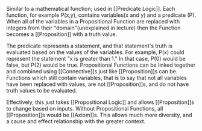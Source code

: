 Similar to a mathematical function; used in [[Predicate Logic]].
Each function, for example P(x,y), contains variables(x and y) and a predicate (P). When all of the variables in a Propositional Function are replaced with integers from their "domain"(unexplained in lecture) then the Function becomes a [[Proposition]] with a truth value.

The predicate represents a statement, and that statement's truth is evaluated based on the values of the variables.
For example, P(x) could represent the statement "x is greater than 1." In that case, P(0) would be false, but P(2) would be true.
Propositional Functions can be linked together and combined using [[Connective]]s just like [[Proposition]]s can be.
Functions which still contain variables, that is to say that not all variables have been replaced with values, are not [[Proposition]]s, and do not have truth values to be evaluated.

Effectively, this just takes [[Propositional Logic]] and allows [[Proposition]]s to change based on inputs. Without Propositional Functions, all [[Proposition]]s would be [[Axiom]]s. This allows much more diversity, and a cause and effect relationship with the greater context.